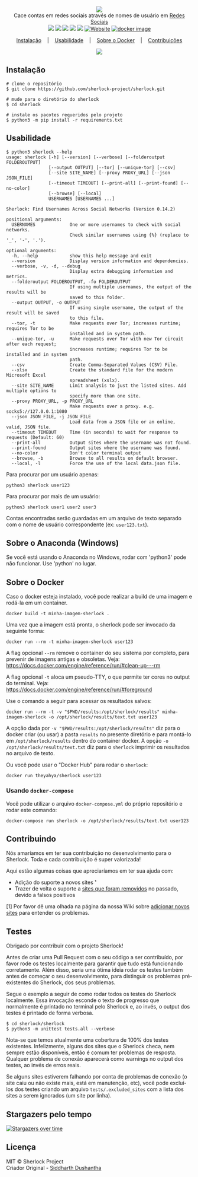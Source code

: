 <p align=center>
  <br>
  <a href="https://sherlock-project.github.io/" target="_blank"><img src="https://user-images.githubusercontent.com/27065646/53551960-ae4dff80-3b3a-11e9-9075-cef786c69364.png"/></a>
  <br>
  <span>Cace contas em redes sociais através de nomes de usuário em <a href="https://github.com/sherlock-project/sherlock/blob/master/sites.md">Redes Sociais</a></span>
  <br>
  <a target="_blank" href="https://www.python.org/downloads/" title="Python version"><img src="https://img.shields.io/badge/python-%3E=_3.6-green.svg"></a>
  <a target="_blank" href="LICENSE" title="License: MIT"><img src="https://img.shields.io/badge/License-MIT-blue.svg"></a>
  <a target="_blank" href="https://github.com/sherlock-project/sherlock/actions" title="Test Status"><img src="https://github.com/sherlock-project/sherlock/workflows/Tests/badge.svg?branch=master"></a>
  <a target="_blank" href="https://github.com/sherlock-project/sherlock/actions" title="Nightly Tests"><img src="https://github.com/sherlock-project/sherlock/workflows/Nightly/badge.svg?branch=master"></a>
  <a target="_blank" href="https://twitter.com/intent/tweet?text=%F0%9F%94%8E%20Find%20usernames%20across%20social%20networks%20&url=https://github.com/sherlock-project/sherlock&hashtags=hacking,%20osint,%20bugbounty,%20reconnaissance" title="Share on Twitter"><img src="https://img.shields.io/twitter/url/http/shields.io.svg?style=social"></a>
  <a target="_blank" href="http://sherlock-project.github.io/"><img alt="Website" src="https://img.shields.io/website-up-down-green-red/http/sherlock-project.github.io/..svg"></a>
  <a target="_blank" href="https://hub.docker.com/r/theyahya/sherlock"><img alt="docker image" src="https://img.shields.io/docker/v/theyahya/sherlock"></a>
</p>

<p align="center">
  <a href="#installation">Instalação</a>
  &nbsp;&nbsp;&nbsp;|&nbsp;&nbsp;&nbsp;
  <a href="#usage">Usabilidade</a>
  &nbsp;&nbsp;&nbsp;|&nbsp;&nbsp;&nbsp;
  <a href="#docker-notes">Sobre o Docker</a>
  &nbsp;&nbsp;&nbsp;|&nbsp;&nbsp;&nbsp;
  <a href="#contributing">Contribuições</a>
</p>

<p align="center">
<a href="https://asciinema.org/a/223115">
<img src="./images/sherlock_demo.gif"/>
</a>
</p>


## Instalação

```console
# clone o repositório
$ git clone https://github.com/sherlock-project/sherlock.git

# mude para o diretório do sherlock
$ cd sherlock

# instale os pacotes requeridos pelo projeto
$ python3 -m pip install -r requirements.txt
```

## Usabilidade

```console
$ python3 sherlock --help
usage: sherlock [-h] [--version] [--verbose] [--folderoutput FOLDEROUTPUT]
                [--output OUTPUT] [--tor] [--unique-tor] [--csv]
                [--site SITE_NAME] [--proxy PROXY_URL] [--json JSON_FILE]
                [--timeout TIMEOUT] [--print-all] [--print-found] [--no-color]
                [--browse] [--local]
                USERNAMES [USERNAMES ...]

Sherlock: Find Usernames Across Social Networks (Version 0.14.2)

positional arguments:
  USERNAMES             One or more usernames to check with social networks.
                        Check similar usernames using {%} (replace to '_', '-', '.').

optional arguments:
  -h, --help            show this help message and exit
  --version             Display version information and dependencies.
  --verbose, -v, -d, --debug
                        Display extra debugging information and metrics.
  --folderoutput FOLDEROUTPUT, -fo FOLDEROUTPUT
                        If using multiple usernames, the output of the results will be
                        saved to this folder.
  --output OUTPUT, -o OUTPUT
                        If using single username, the output of the result will be saved
                        to this file.
  --tor, -t             Make requests over Tor; increases runtime; requires Tor to be
                        installed and in system path.
  --unique-tor, -u      Make requests over Tor with new Tor circuit after each request;
                        increases runtime; requires Tor to be installed and in system
                        path.
  --csv                 Create Comma-Separated Values (CSV) File.
  --xlsx                Create the standard file for the modern Microsoft Excel
                        spreadsheet (xslx).
  --site SITE_NAME      Limit analysis to just the listed sites. Add multiple options to
                        specify more than one site.
  --proxy PROXY_URL, -p PROXY_URL
                        Make requests over a proxy. e.g. socks5://127.0.0.1:1080
  --json JSON_FILE, -j JSON_FILE
                        Load data from a JSON file or an online, valid, JSON file.
  --timeout TIMEOUT     Time (in seconds) to wait for response to requests (Default: 60)
  --print-all           Output sites where the username was not found.
  --print-found         Output sites where the username was found.
  --no-color            Don't color terminal output
  --browse, -b          Browse to all results on default browser.
  --local, -l           Force the use of the local data.json file.
```

Para procurar por um usuário apenas:
```
python3 sherlock user123
```

Para procurar por mais de um usuário:
```
python3 sherlock user1 user2 user3
```

Contas encontradas serão guardadas em um arquivo de texto separado com o nome de usuário correspondente (ex: ```user123.txt```).

## Sobre o Anaconda (Windows)

Se você está usando o Anaconda no Windows, rodar com 'python3' pode não funcionar. Use 'python' no
lugar.

## Sobre o Docker

Caso o docker esteja instalado, você pode realizar a build de uma imagem e rodá-la em um container.

```
docker build -t minha-imagem-sherlock .
```

Uma vez que a imagem está pronta, o sherlock pode ser invocado da seguinte forma:

```
docker run --rm -t minha-imagem-sherlock user123
```

A flag opcional ```--rm```  remove o container do seu sistema por completo, para prevenir de imagens antigas e obsoletas. Veja: https://docs.docker.com/engine/reference/run/#clean-up---rm

A flag opcional ```-t``` aloca um pseudo-TTY, o que permite ter cores no output do terminal. Veja: https://docs.docker.com/engine/reference/run/#foreground

Use o comando a seguir para acessar os resultados salvos:

```
docker run --rm -t -v "$PWD/results:/opt/sherlock/results" minha-imagem-sherlock -o /opt/sherlock/results/text.txt user123
```

A opção dada por ```-v "$PWD/results:/opt/sherlock/results"``` diz para o docker criar (ou usar) a pasta `results` no presente diretório e para montá-lo em `/opt/sherlock/results` dentro do container docker.
A opção `-o /opt/sherlock/results/text.txt` diz para o `sherlock` imprimir os resultados no arquivo de texto.

Ou você pode usar o "Docker Hub" para rodar o `sherlock`:

```
docker run theyahya/sherlock user123
```

### Usando `docker-compose`

Você pode utilizar o arquivo `docker-compose.yml` do próprio repositório e rodar este comando:

```
docker-compose run sherlock -o /opt/sherlock/results/text.txt user123
```

## Contribuindo
Nós amaríamos em ter sua contribuição no desenvolvimento para o Sherlock. Toda e cada contribuição é super valorizada!

Aqui estão algumas coisas que apreciaríamos em ter sua ajuda com:
- Adição do suporte a novos sites ¹
- Trazer de volta o suporte a [sites que foram removidos](removed_sites.md) no passado, devido a falsos positivos

[1] Por favor dê uma olhada na página da nossa Wiki sobre [adicionar novos sites](https://github.com/sherlock-project/sherlock/wiki/Adding-Sites-To-Sherlock)
para entender os problemas.

## Testes

Obrigado por contribuir com o projeto Sherlock!

Antes de criar uma Pull Request com o seu código a ser contribuído, por favor rode os testes 
localmente para garantir que tudo está funcionando corretamente. Além disso, seria uma ótima ideia 
rodar os testes também antes de começar o seu desenvolvimento, para distinguir os problemas 
pré-existentes do Sherlock, dos seus problemas.

Segue o exemplo a seguir de como rodar todos os testes do Sherlock localmente. Essa invocação esconde 
o texto de progresso que normalmente é printado no terminal pelo Sherlock e, ao invés, o output dos 
testes é printado de forma verbosa.

```
$ cd sherlock/sherlock
$ python3 -m unittest tests.all --verbose
```

Nota-se que temos atualmente uma cobertura de 100% dos testes existentes. Infelizmente, alguns dos
sites que o Sherlock checa, nem sempre estão disponíveis, então é comum ter problemas de resposta. 
Qualquer problema de conexão aparecerá como warnings no output dos testes, ao invés de erros reais.

Se alguns sites estiverem falhando por conta de problemas de conexão (o site caiu ou não existe mais, 
está em manutenção, etc), você pode excluí-los dos testes criando um arquivo `tests/.excluded_sites` 
com a lista dos sites a serem ignorados (um site por linha).

## Stargazers pelo tempo

[![Stargazers over time](https://starchart.cc/sherlock-project/sherlock.svg)](https://starchart.cc/sherlock-project/sherlock)

## Licença

MIT © Sherlock Project<br/>
Criador Original - [Siddharth Dushantha](https://github.com/sdushantha)
